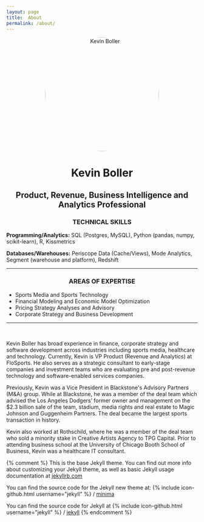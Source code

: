 ```yaml
---
layout: page
title:  About
permalink: /about/
---
```


<center>
<img src="https://kdboller.github.io/_site/assets/Flo_headshot.png" alt="Kevin Boller" height="300" width="300" style="border-radius: 50%">

<h1>Kevin Boller</h1>

<h2>Product, Revenue, Business Intelligence and Analytics Professional</h2>
</center>

<center><h3>TECHNICAL SKILLS</h3></center>
<p><strong>Programming/Analytics:</strong> SQL (Postgres, MySQL), Python (pandas, numpy, scikit-learn), R, Kissmetrics</p>
<p><strong>Databases/Warehouses:</strong> Periscope Data (Cache/Views), Mode Analytics, Segment (warehouse and platform), Redshift

<hr>

<center><h3>AREAS OF EXPERTISE</h3></center>
<ul>
<li>Sports Media and Sports Technology</li>
<li>Financial Modeling and Economic Model Optimization</li>
<li>Pricing Strategy Analyses and Advisory</li>
<li>Corporate Strategy and Business Development</li>
</ul>
<hr>
<br />

<p> Kevin Boller has broad experience in finance, corporate strategy and software development across industries including sports media, healthcare and technology. Currently, Kevin is VP Product (Revenue and Analytics) at FloSports. He also serves as a strategic consultant to early-stage companies and investment teams who are evaluating pre and post-revenue technology and software-enabled services companies. </p>

<p>Previously, Kevin was a Vice President in Blackstone's Advisory Partners (M&A) group. While at Blackstone, he was a member of the deal team which advised the Los Angeles Dodgers’ former owner and management on the $2.3 billion sale of the team, stadium, media rights and real estate to Magic Johnson and Guggenheim Partners. The deal became the largest sports transaction in history.</p>

</p>Kevin also worked at Rothschild, where he was a member of the deal team who sold a minority stake in Creative Artists Agency to TPG Capital. Prior to attending business school at the University of Chicago Booth School of Business, Kevin was a healthcare IT consultant. </p>




{% comment %} 
This is the base Jekyll theme. You can find out more info about customizing your Jekyll theme, 
as well as basic Jekyll usage documentation at [jekyllrb.com](https://jekyllrb.com/)


You can find the source code for the Jekyll new theme at:
{% include icon-github.html username="jekyll" %} /
[minima](https://github.com/jekyll/minima)

You can find the source code for Jekyll at
{% include icon-github.html username="jekyll" %} /
[jekyll](https://github.com/jekyll/jekyll)
{% endcomment %}

